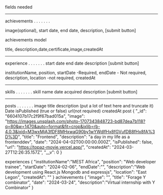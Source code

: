 fields needed
_____________
achievements
. . . . . . . 

image(optional),
start date,
end date,
description,
[submit button]

<!-- 
new format -->
achievements model

title, description,date,certificate,image,createdAt



_____________
experience
. . . . . . . 
start date 
end date
description
[submit button]

<!-- new format -->
institutionName,
position,
startDate -Required,
endDate - Not required,
description, 
location -not required,
createdAt

_____________
skills
. . . . . . . 
skill name
date acquired
description
[submit button]


_____________
posts
. . . . . . . 
image
title
description (put a lot of text here and truncate it)
Date
isPublished (true or false)
url(not required)
createdAt
post
{
    "_id": "6604107b17c2f9f67bad015a",
    "image": "https://images.unsplash.com/photo-1707343848723-bd87dea7b118?q=80&w=1470&auto=format&fit=crop&ixlib=rb-4.0.3&ixid=M3wxMjA3fDF8MHxwaG90by1wYWdlfHx8fGVufDB8fHx8fA%3D%3D",
    "title": "Frontend",
    "description": "a day in my life as a frontenddev",
    "date": "2024-04-02T00:00:00.000Z",
    "isPublished": false,
    "url": "https://topaz-movie.vercel.app/",
    "createdAt": "2024-03-27T12:26:35.157Z",
    "__v": 0
  }

experiences
{
  "institutionName":"MEST Africa",
   "position": "Web developer trainee",
    "startDate": "2024-02-06",
    "endDate":"",
    "description":"Web development using React.js Mongodb and expressjs",
    "location": "East Legon",
    "createdAt": ""
}
 achievements
 {
    "image": "",
    "title": "Forage Y combinator",
    "date": "2024-03-24",
    "description":"Virtual internship with Y Combinator"
}
